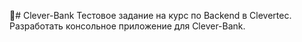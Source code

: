 :bank:# Clever-Bank
Тестовое задание на курс по Backend в Clevertec. Разработать консольное приложение для Clever-Bank.
